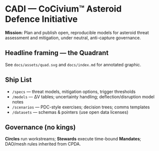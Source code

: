 # CADI — CoCivium™ Asteroid Defence Initiative

**Mission:** Plan and publish open, reproducible models for asteroid threat assessment and mitigation, under neutral, anti-capture governance.

## Headline framing — the Quadrant
See `docs/assets/quad.svg` and `docs/index.md` for annotated graphic.

## Ship List
- `/specs` — threat models, mitigation options, trigger thresholds
- `/models` — ΔV tables; uncertainty handling; deflection/disruption model notes
- `/scenarios` — PDC-style exercises; decision trees; comms templates
- `/datasets` — schemas & pointers (use open data licenses)

## Governance (no kings)
**Circles** run workstreams; **Stewards** execute time-bound **Mandates**; DAO/mesh rules inherited from CPDA.
